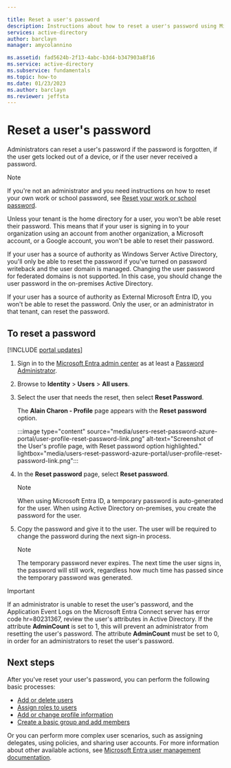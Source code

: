 ```yaml
---

title: Reset a user's password
description: Instructions about how to reset a user's password using Microsoft Entra ID.
services: active-directory
author: barclayn
manager: amycolannino

ms.assetid: fad5624b-2f13-4abc-b3d4-b347903a8f16
ms.service: active-directory
ms.subservice: fundamentals
ms.topic: how-to
ms.date: 01/23/2023
ms.author: barclayn
ms.reviewer: jeffsta
---
```

# Reset a user's password

Administrators can reset a user's password if the password is forgotten, if the user gets locked out of a device, or if the user never received a password.

> [!NOTE]
> If you're not an administrator and you need instructions on how to reset your own work or school password, see [Reset your work or school password](https://support.microsoft.com/account-billing/reset-your-work-or-school-password-using-security-info-23dde81f-08bb-4776-ba72-e6b72b9dda9e).
>
> Unless your tenant is the home directory for a user, you won't be able reset their password. This means that if your user is signing in to your organization using an account from another organization, a Microsoft account, or a Google account, you won't be able to reset their password.
>
> If your user has a source of authority as Windows Server Active Directory, you'll only be able to reset the password if you've turned on password writeback and the user domain is managed. Changing the user password for federated domains is not supported. In this case, you should change the user password in the on-premises Active Directory.
>
> If your user has a source of authority as External Microsoft Entra ID, you won't be able to reset the password. Only the user, or an administrator in that tenant, can reset the password.

## To reset a password

[!INCLUDE [portal updates](~/includes/portal-update.md)]

1. Sign in to the [Microsoft Entra admin center](https://entra.microsoft.com) as at least a [Password Administrator](~/identity/role-based-access-control/permissions-reference.md#password-administrator).

1. Browse to **Identity** > **Users** > **All users**.

1. Select the user that needs the reset, then select **Reset Password**.

    The **Alain Charon - Profile** page appears with the **Reset password** option.

   :::image type="content" source="media/users-reset-password-azure-portal/user-profile-reset-password-link.png" alt-text="Screenshot of the User's profile page, with Reset password option highlighted." lightbox="media/users-reset-password-azure-portal/user-profile-reset-password-link.png":::

1. In the **Reset password** page, select **Reset password**.

    > [!NOTE]
    > When using Microsoft Entra ID, a temporary password is auto-generated for the user. When using Active Directory on-premises, you create the password for the user.

1. Copy the password and give it to the user. The user will be required to change the password during the next sign-in process.

    > [!NOTE]
    > The temporary password never expires. The next time the user signs in, the password will still work, regardless how much time has passed since the temporary password was generated.

> [!IMPORTANT]
> If an administrator is unable to reset the user's password, and the Application Event Logs on the Microsoft Entra Connect server has error code hr=80231367, review the user's attributes in Active Directory.  If the attribute **AdminCount** is set to 1, this will prevent an administrator from resetting the user's password.  The attribute **AdminCount** must be set to 0, in order for an administrators to reset the user's password.

## Next steps

After you've reset your user's password, you can perform the following basic processes:

- [Add or delete users](./add-users.md)
- [Assign roles to users](./how-subscriptions-associated-directory.md)
- [Add or change profile information](./how-to-manage-user-profile-info.md)
- [Create a basic group and add members](./how-to-manage-groups.md)

Or you can perform more complex user scenarios, such as assigning delegates, using policies, and sharing user accounts. For more information about other available actions, see [Microsoft Entra user management documentation](~/identity/users/index.yml).
